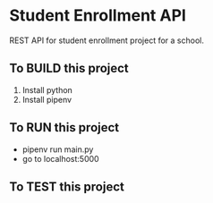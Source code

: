 # Student Enrollment API

REST API for student enrollment project for a school.

## To BUILD this project
1. Install python
1. Install pipenv


## To RUN this project
* pipenv run main.py
* go to localhost:5000

## To TEST this project
